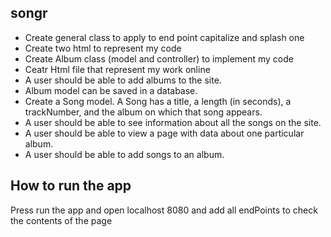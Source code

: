 ## songr

- Create general class to apply to end point capitalize and splash one
- Create two html to represent my code
- Create Album class (model and controller) to implement my code
- Ceatr Html file that represent my work online
- A user should be able to add albums to the site.
- Album model can be saved in a database.
- Create a Song model. A Song has a title, a length (in seconds), a trackNumber, and the album on which that song appears.
- A user should be able to see information about all the songs on the site.
- A user should be able to view a page with data about one particular album.
- A user should be able to add songs to an album.

## How to run the app
Press run the app and open localhost 8080 and add all endPoints to check the contents of the page